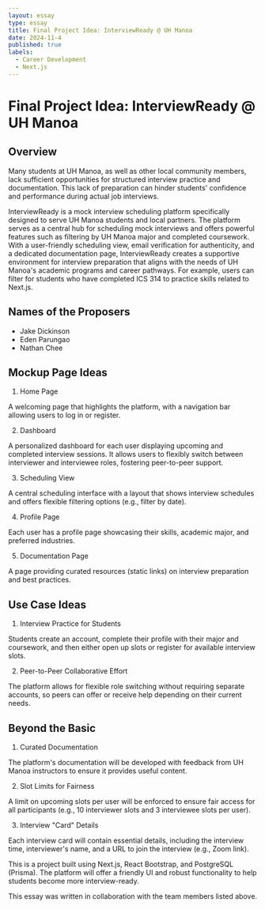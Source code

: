 ```yaml
---
layout: essay
type: essay
title: Final Project Idea: InterviewReady @ UH Manoa
date: 2024-11-4
published: true
labels:
  - Career Development
  - Next.js
---
```


# Final Project Idea: InterviewReady @ UH Manoa

## Overview

Many students at UH Manoa, as well as other local community members, lack sufficient opportunities for structured interview practice and documentation. This lack of preparation can hinder students' confidence and performance during actual job interviews.

InterviewReady is a mock interview scheduling platform specifically designed to serve UH Manoa students and local partners. The platform serves as a central hub for scheduling mock interviews and offers powerful features such as filtering by UH Manoa major and completed coursework. With a user-friendly scheduling view, email verification for authenticity, and a dedicated documentation page, InterviewReady creates a supportive environment for interview preparation that aligns with the needs of UH Manoa's academic programs and career pathways. For example, users can filter for students who have completed ICS 314 to practice skills related to Next.js.

## Names of the Proposers

- Jake Dickinson
- Eden Parungao
- Nathan Chee

## Mockup Page Ideas

1. Home Page

A welcoming page that highlights the platform, with a navigation bar allowing users to log in or register.

2. Dashboard

A personalized dashboard for each user displaying upcoming and completed interview sessions. It allows users to flexibly switch between interviewer and interviewee roles, fostering peer-to-peer support.

3. Scheduling View

A central scheduling interface with a layout that shows interview schedules and offers flexible filtering options (e.g., filter by date).

4. Profile Page

Each user has a profile page showcasing their skills, academic major, and preferred industries.

5. Documentation Page

A page providing curated resources (static links) on interview preparation and best practices.

## Use Case Ideas

1. Interview Practice for Students

Students create an account, complete their profile with their major and coursework, and then either open up slots or register for available interview slots.

2. Peer-to-Peer Collaborative Effort

The platform allows for flexible role switching without requiring separate accounts, so peers can offer or receive help depending on their current needs.

## Beyond the Basic

1. Curated Documentation

The platform's documentation will be developed with feedback from UH Manoa instructors to ensure it provides useful content.

2. Slot Limits for Fairness

A limit on upcoming slots per user will be enforced to ensure fair access for all participants (e.g., 10 interviewer slots and 3 interviewee slots per user).

3. Interview "Card" Details

Each interview card will contain essential details, including the interview time, interviewer's name, and a URL to join the interview (e.g., Zoom link).

This is a project built using Next.js, React Bootstrap, and PostgreSQL (Prisma). The platform will offer a friendly UI and robust functionality to help students become more interview-ready.

This essay was written in collaboration with the team members listed above.